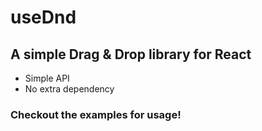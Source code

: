# useDnd

## A simple Drag & Drop library for React

-   Simple API
-   No extra dependency

### Checkout the examples for usage!
